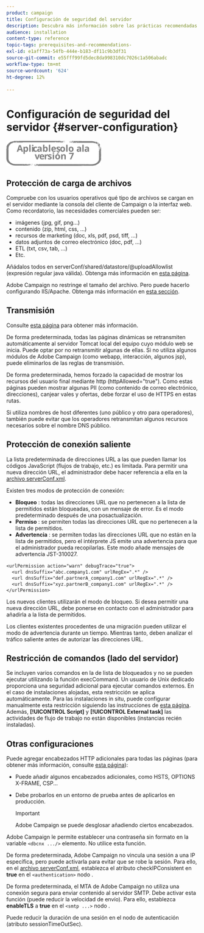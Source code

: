 ```yaml
---
product: campaign
title: Configuración de seguridad del servidor
description: Descubra más información sobre las prácticas recomendadas de configuración del servidor
audience: installation
content-type: reference
topic-tags: prerequisites-and-recommendations-
exl-id: e1aff73a-54fb-444e-b183-df11c9b3df31
source-git-commit: e55fff99fd5dec8da998310dc7026c1a506abadc
workflow-type: tm+mt
source-wordcount: '624'
ht-degree: 12%

---
```


# Configuración de seguridad del servidor {#server-configuration}

![](../../assets/v7-only.svg)

## Protección de carga de archivos

Compruebe con los usuarios operativos qué tipo de archivos se cargan en el servidor mediante la consola del cliente de Campaign o la interfaz web. Como recordatorio, las necesidades comerciales pueden ser:

* imágenes (jpg, gif, png...)
* contenido (zip, html, css, ...)
* recursos de marketing (doc, xls, pdf, psd, tiff, ...)
* datos adjuntos de correo electrónico (doc, pdf, ...)
* ETL (txt, csv, tab, ...)
* Etc.

Añádalos todos en serverConf/shared/datastore/@uploadAllowlist (expresión regular java válida). Obtenga más información en [esta página](../../installation/using/file-res-management.md).

Adobe Campaign no restringe el tamaño del archivo. Pero puede hacerlo configurando IIS/Apache. Obtenga más información en [esta sección](../../installation/using/web-server-configuration.md).

## Transmisión

Consulte [esta página](../../installation/using/configuring-campaign-server.md#dynamic-page-security-and-relays) para obtener más información.

De forma predeterminada, todas las páginas dinámicas se retransmiten automáticamente al servidor Tomcat local del equipo cuyo módulo web se inicia. Puede optar por no retransmitir algunas de ellas. Si no utiliza algunos módulos de Adobe Campaign (como webapp, interacción, algunos jsp), puede eliminarlos de las reglas de transmisión.

De forma predeterminada, hemos forzado la capacidad de mostrar los recursos del usuario final mediante http (httpAllowed=&quot;true&quot;). Como estas páginas pueden mostrar algunas PII (como contenido de correo electrónico, direcciones), canjear vales y ofertas, debe forzar el uso de HTTPS en estas rutas.

Si utiliza nombres de host diferentes (uno público y otro para operadores), también puede evitar que los operadores retransmitan algunos recursos necesarios sobre el nombre DNS público.

## Protección de conexión saliente

La lista predeterminada de direcciones URL a las que pueden llamar los códigos JavaScript (flujos de trabajo, etc.) es limitada. Para permitir una nueva dirección URL, el administrador debe hacer referencia a ella en la [archivo serverConf.xml](../../installation/using/the-server-configuration-file.md).

Existen tres modos de protección de conexión:

* **Bloqueo** : todas las direcciones URL que no pertenecen a la lista de permitidos están bloqueadas, con un mensaje de error. Es el modo predeterminado después de una posactualización.
* **Permiso** : se permiten todas las direcciones URL que no pertenecen a la lista de permitidos.
* **Advertencia** : se permiten todas las direcciones URL que no están en la lista de permitidos, pero el intérprete JS emite una advertencia para que el administrador pueda recopilarlas. Este modo añade mensajes de advertencia JST-310027.

```
<urlPermission action="warn" debugTrace="true">
  <url dnsSuffix="abc.company1.com" urlRegEx=".*" />
  <url dnsSuffix="def.partnerA_company1.com" urlRegEx=".*" />
  <url dnsSuffix="xyz.partnerB_company1.com" urlRegEx=".*" />
</urlPermission>
```

Los nuevos clientes utilizarán el modo de bloqueo. Si desea permitir una nueva dirección URL, debe ponerse en contacto con el administrador para añadirla a la lista de permitidos.

Los clientes existentes procedentes de una migración pueden utilizar el modo de advertencia durante un tiempo. Mientras tanto, deben analizar el tráfico saliente antes de autorizar las direcciones URL.

## Restricción de comandos (lado del servidor)

Se incluyen varios comandos en la  de lista de bloqueados y no se pueden ejecutar utilizando la función execCommand. Un usuario de Unix dedicado proporciona una seguridad adicional para ejecutar comandos externos. En el caso de instalaciones alojadas, esta restricción se aplica automáticamente. Para las instalaciones in situ, puede configurar manualmente esta restricción siguiendo las instrucciones de [esta página](../../installation/using/configuring-campaign-server.md#restricting-authorized-external-commands). Además, **[!UICONTROL Script]** y **[!UICONTROL External task]** las actividades de flujo de trabajo no están disponibles (instancias recién instaladas).

## Otras configuraciones

Puede agregar encabezados HTTP adicionales para todas las páginas (para obtener más información, consulte [esta página](../../installation/using/configuring-campaign-server.md#restricting-authorized-external-commands)):

* Puede añadir algunos encabezados adicionales, como HSTS, OPTIONS X-FRAME, CSP...
* Debe probarlos en un entorno de prueba antes de aplicarlos en producción.

   >[!IMPORTANT]
   >
   >Adobe Campaign se puede desglosar añadiendo ciertos encabezados.

Adobe Campaign le permite establecer una contraseña sin formato en la variable `<dbcnx .../>` elemento. No utilice esta función.

De forma predeterminada, Adobe Campaign no vincula una sesión a una IP específica, pero puede activarla para evitar que se robe la sesión. Para ello, en el [archivo serverConf.xml](../../installation/using/the-server-configuration-file.md), establezca el atributo checkIPConsistent en **true** en el `<authentication>` nodo .

De forma predeterminada, el MTA de Adobe Campaign no utiliza una conexión segura para enviar contenido al servidor SMTP. Debe activar esta función (puede reducir la velocidad de envío). Para ello, establezca **enableTLS** a **true** en el `<smtp ...>` nodo .

Puede reducir la duración de una sesión en el nodo de autenticación (atributo sessionTimeOutSec).
